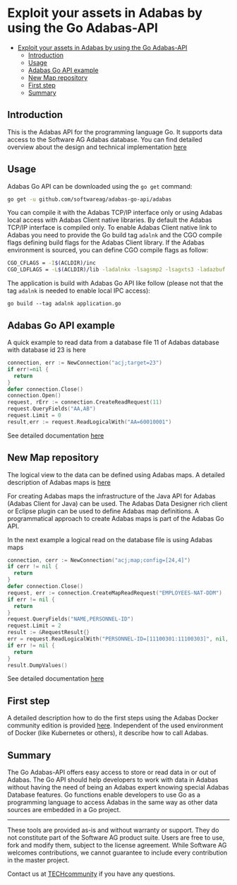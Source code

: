 # Exploit your assets in Adabas by using the Go Adabas-API

<!-- TOC -->

- [Exploit your assets in Adabas by using the Go Adabas-API](#exploit-your-assets-in-adabas-by-using-the-go-adabas-api)
  - [Introduction](#introduction)
  - [Usage](#usage)
  - [Adabas Go API example](#adabas-go-api-example)
  - [New Map repository](#new-map-repository)
  - [First step](#first-step)
  - [Summary](#summary)

<!-- /TOC -->

## Introduction

This is the Adabas API for the programming language Go. It supports data access to the Software AG Adabas database. You can find detailed overview about the design and technical implementation [here](.//doc//Overview.md)

## Usage

Adabas Go API can be downloaded using the `go get` command:

```bash
go get -u github.com/softwareag/adabas-go-api/adabas
```

You can compile it with the Adabas TCP/IP interface only or using Adabas local access with Adabas Client native libraries. By default the Adabas TCP/IP interface is compiled only. To enable Adabas Client native link to Adabas you need to provide the Go build tag `adalnk` and the CGO compile flags defining build flags for the Adabas Client library. If the Adabas environment is sourced, you can define CGO compile flags as follow:

```sh
CGO_CFLAGS = -I$(ACLDIR)/inc
CGO_LDFLAGS = -L$(ACLDIR)/lib -ladalnkx -lsagsmp2 -lsagxts3 -ladazbuf
```

The application is build with Adabas Go API like follow (please not that the tag `adalnk` is needed to enable local IPC access):

```
go build --tag adalnk application.go
```

## Adabas Go API example

A quick example to read data from a database file 11 of Adabas database with database id 23 is here

```go
connection, err := NewConnection("acj;target=23")
if err!=nil {
  return
}
defer connection.Close()
connection.Open()
request, rErr := connection.CreateReadRequest(11)
request.QueryFields("AA,AB")
request.Limit = 0
result,err := request.ReadLogicalWith("AA=60010001")
```

See detailed documentation [here](.//doc//README.md)

## New Map repository

The logical view to the data can be defined using Adabas maps. A detailed description of Adabas maps is  [here](.//doc//AdabasMap.md)

For creating Adabas maps the infrastructure of the Java API for Adabas (Adabas Client for Java) can be used. The Adabas Data Designer rich client or Eclipse plugin can be used to define Adabas map definitions. A programmatical approach to create Adabas maps is part of the Adabas Go API.

In the next example a logical read on the database file  is using Adabas maps

```go
connection, cerr := NewConnection("acj;map;config=[24,4]")
if cerr != nil {
  return
}
defer connection.Close()
request, err := connection.CreateMapReadRequest("EMPLOYEES-NAT-DDM")
if err != nil {
  return
}
request.QueryFields("NAME,PERSONNEL-ID")
request.Limit = 2
result := &RequestResult{}
err = request.ReadLogicalWith("PERSONNEL-ID=[11100301:11100303]", nil, result)
if err != nil {
  return
}
result.DumpValues()
```

See detailed documentation [here](.//doc//AdabasMap.md)

## First step

A detailed description how to do the first steps using the Adabas Docker community edition is provided [here](.//doc//FirstSteps.md).
Independent of the used environment of Docker (like Kubernetes or others), it describe how to call Adabas.

## Summary

The Go Adabas-API offers easy access to store or read data in or out of Adabas. The Go API should help developers to work with data in Adabas without having the need of being an Adabas expert knowing special Adabas Database features.
Go functions enable developers to use Go as a programming language to access Adabas in the same way as other data sources are embedded in a Go project.

______________________
These tools are provided as-is and without warranty or support. They do not constitute part of the Software AG product suite. Users are free to use, fork and modify them, subject to the license agreement. While Software AG welcomes contributions, we cannot guarantee to include every contribution in the master project.	

Contact us at [TECHcommunity](mailto:technologycommunity@softwareag.com?subject=Github/SoftwareAG) if you have any questions.


